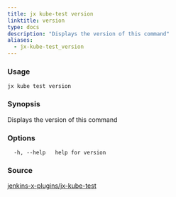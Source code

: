 ```yaml
---
title: jx kube-test version
linktitle: version
type: docs
description: "Displays the version of this command"
aliases:
  - jx-kube-test_version
---
```


### Usage

```
jx kube test version
```

### Synopsis

Displays the version of this command

### Options

```
  -h, --help   help for version
```

### Source

[jenkins-x-plugins/jx-kube-test](https://github.com/jenkins-x-plugins/jx-kube-test)
